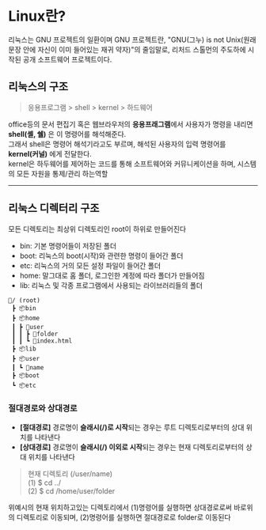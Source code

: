 # Linux란?

리눅스는 GNU 프로젝트의 일환이며 GNU 프로젝트란, "GNU(그누) is not Unix(원래 문장 안에 자신이 이미 들어있는 재귀 약자)"의 줄임말로, 리처드 스톨먼의 주도하에 시작된 공개 소프트웨어 프로젝트이다.

## 리눅스의 구조
> 응용프로그램 > shell > kernel > 하드웨어

office등의 문서 편집기 혹은 웹브라우저의 **응용프래그램**에서 사용자가 명령을 내리면 **shell(셸, 쉘)** 은 이 명령어를 해석해준다.  
그래서 shell은 명령어 해석기라고도 부르며, 해석된 사용자의 입력 명령어를 **kernel(커널)** 에게 전달한다.  
kernel은 하두웨어를 제어하는 코드를 통해 소프트웨어와 커뮤니케이션을 하며, 시스템의 모든 자원을 통제/관리 하는역할

---

## 리눅스 디렉터리 구조
모든 디렉토리는 최상위 디렉토리인 root이 하위로 만들어진다
<ul>
<li>bin: 기본 명령어들이 저장된 폴더</li>
<li>boot: 리눅스의 boot(시작)와 관련한 명령이 들어간 폴더</li>
<li>etc: 리눅스의 거의 모든 설정 파일이 들어간 폴더</li>
<li>home: 말그대로 홈 폴더, 로그인한 계정에 따라 폴더가 만들어짐</li>
<li>lib: 리눅스 및 각종 프로그램에서 사용되는 라이브러리들의 폴더</li>
</ul>

~~~
🌱/ (root)
 ┣ 📦bin  
 ┣ 📦home
 ┃ ┣ 📂user
 ┃ ┃ ┣ 📂folder
 ┃ ┃ ┗ 📜index.html
 ┣ 📦lib
 ┣ 📦user
 ┃ ┗ 📂name
 ┣ 📦boot
 ┗ 📦etc
 ~~~

 ### 절대경로와 상대경로
 * **[절대경로]** 경로명이 **슬래시(/)로 시작**되는 경우는 루트 디렉토리로부터의 상대 위치를 나타낸다 
 * **[상대경로]** 경로명이 **슬래시(/) 이외로 시작**되는 경우는 현재 디렉토리로부터의 상대 위치를 나타낸다 

 > 현재 디렉토리 (/user/name)  
   (1) \$ cd ../  
   (2) \$ cd /home/user/folder

위예시의 현재 위치하고있는 디렉토리에서 (1)명령어를 실행하면 상대경로로써 바로위의 디렉토리로 이동되며, (2)명령어를 실행하면 절대경로로 folder로 이동된다